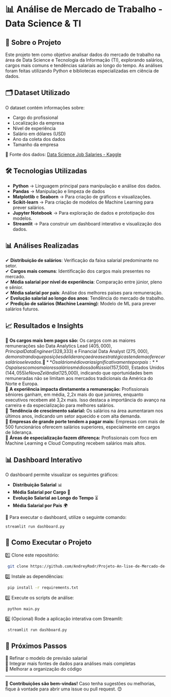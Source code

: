 # 📊 Análise de Mercado de Trabalho - Data Science & TI

## 📌 Sobre o Projeto
Este projeto tem como objetivo analisar dados do mercado de trabalho na área de Data Science e Tecnologia da Informação (TI), explorando salários, cargos mais comuns e tendências salariais ao longo do tempo. As análises foram feitas utilizando Python e bibliotecas especializadas em ciência de dados.

## 🗂️ Dataset Utilizado
O dataset contém informações sobre:
- Cargo do profissional
- Localização da empresa
- Nível de experiência
- Salário em dólares (USD)
- Ano da coleta dos dados
- Tamanho da empresa

📌 Fonte dos dados: [Data Science Job Salaries - Kaggle](https://www.kaggle.com/datasets/ruchi798/data-science-job-salaries)

## 🛠️ Tecnologias Utilizadas
- **Python** → Linguagem principal para manipulação e análise dos dados.
- **Pandas** → Manipulação e limpeza de dados
- **Matplotlib** e **Seaborn** → Para criação de gráficos e visualizações.
- **Scikit-learn** → Para criação de modelos de Machine Learning para prever salários.
- **Jupyter Notebook** → Para exploração de dados e prototipação dos modelos.
- **Streamlit** → Para construir um dashboard interativo e visualização dos dados.

## 📊 Análises Realizadas
✔ **Distribuição de salários**: Verificação da faixa salarial predominante no setor.  
✔ **Cargos mais comuns**: Identificação dos cargos mais presentes no mercado.  
✔ **Média salarial por nível de experiência**: Comparação entre júnior, pleno e sênior.  
✔ **Média salarial por país**: Análise dos melhores países para remuneração.  
✔ **Evolução salarial ao longo dos anos**: Tendência do mercado de trabalho.   
✔ **Predição de salários (Machine Learning)**: Modelo de ML para prever salários futuros.

## 📈 Resultados e Insights
📍 **Os cargos mais bem pagos são:** Os cargos com as maiores remunerações são Data Analytics Lead ($405,000), Principal Data Engineer ($328,333) e Financial Data Analyst ($275,000), demonstrando que posições de liderança e áreas estratégicas tendem a oferecer salários elevados.       
📍 **O salário médio varia significativamente por país:** Os países com os maiores salários médios são Rússia ($157,500), Estados Unidos ($144,055) e Nova Zelândia ($125,000), indicando que oportunidades bem remuneradas não se limitam aos mercados tradicionais da América do Norte e Europa.  
📍 **A experiência impacta diretamente a remuneração:** Profissionais sêniores ganham, em média, 2,2x mais do que juniores, enquanto executivos recebem até 3,2x mais. Isso destaca a importância do avanço na carreira e da especialização para melhores salários.                       
📍 **Tendência de crescimento salarial:** Os salários na área aumentaram nos últimos anos, indicando um setor aquecido e com alta demanda.  
📍 **Empresas de grande porte tendem a pagar mais:** Empresas com mais de 500 funcionários oferecem salários superiores, especialmente em cargos de liderança.  
📍 **Áreas de especialização fazem diferença:** Profissionais com foco em Machine Learning e Cloud Computing recebem salários mais altos.

## 📊 Dashboard Interativo
O dashboard permite visualizar os seguintes gráficos:

- **Distribuição Salarial** 📊
- **Média Salarial por Cargo** 💼
- **Evolução Salarial ao Longo do Tempo** ⏳
- **Média Salarial por País** 🌍

🔗 Para executar o dashboard, utilize o seguinte comando:
```bash
streamlit run dashboard.py
```

## 🚀 Como Executar o Projeto
1️⃣ Clone este repositório:
```bash
 git clone https://github.com/AndreyRodr/Projeto-An-lise-de-Mercado-de-Trabalho.git
```
2️⃣ Instale as dependências:
```bash
 pip install -r requirements.txt
```
3️⃣ Execute os scripts de análise:
```bash
 python main.py
```
4️⃣ (Opcional) Rode a aplicação interativa com Streamlit:
```bash
 streamlit run dashboard.py
```

## 📌 Próximos Passos
🔹 Refinar o modelo de previsão salarial  
🔹 Integrar mais fontes de dados para análises mais completas  
🔹 Melhorar a organização do código

---
📢 **Contribuições são bem-vindas!** Caso tenha sugestões ou melhorias, fique à vontade para abrir uma issue ou pull request. 😊
